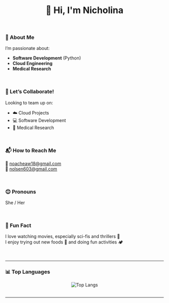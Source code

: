 <!-- 
  🌟 Nicholina1's Profile README 
  Created with love 💙
-->

<div align="center">

# 👋 Hi, I'm Nicholina

</div>

<br />

### 🧠 About Me

I’m passionate about:
- **Software Development** (Python)
- **Cloud Engineering**
- **Medical Research**

</div>

<br />

### 🤝 Let’s Collaborate!

Looking to team up on:
- ☁️ Cloud Projects    
- 💻 Software Development  
- 🔬 Medical Research

</div>

<br />

### 📬 How to Reach Me

📧 [noacheaw18@gmail.com](mailto:noacheaw18@gmail.com)  
📧 [nolsen603@gmail.com](mailto:nolsen603@gmail.com)

</div>

<br />

### 😊 Pronouns

She / Her

</div>

<br />

### 🚀 Fun Fact

I love watching movies, especially sci-fis and thrillers 🎥  
I enjoy trying out new foods 🍣 and doing fun activities 🏕️

</div>

<br />

---

### 📊 Top Languages

<div align="center">
  <img src="https://github-readme-stats.vercel.app/api/top-langs/?username=Nicholina1&layout=compact&theme=dracula" alt="Top Langs" />
</div>

<br />

---
